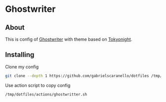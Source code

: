 # Ghostwriter

## About

This is config of [Ghostwriter](https://ghostwriter.kde.org/) with theme based on [Tokyonight](https://github.com/folke/tokyonight.nvim).

## Installing

Clone my config

```bash
git clone --depth 1 https://github.com/gabrielscaranello/dotfiles /tmp/dotfiles
```

Use action script to copy config

```bash
/tmp/dotfiles/actions/ghostwritter.sh
```

